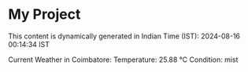 # My Project

This content is dynamically generated in Indian Time (IST): 2024-08-16 00:14:34 IST


Current Weather in Coimbatore:
Temperature: 25.88 °C
Condition: mist
